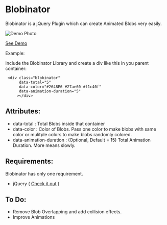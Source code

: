 # Blobinator

Blobinator is a jQuery Plugin which can create Animated Blobs very easily.

![Demo Photo](https://github.com/prathamVaidya/blobinator/blob/main/demo.gif?raw=true)

[See Demo](https://prathamvaidya.github.io/blobinator/demo.html)

Example:

Include the Blobinator Library and create a div like this in you parent container:

```
 <div class="blobinator"
      data-total="5"
      data-color="#2648E6 #27ae60 #f1c40f"
      data-animation-duration="5"
     ></div>
```


Attributes:
-------------------------------------------------------------------------------------------------------------------------------------------------------------------

  - data-total : Total Blobs inside that container
  - data-color : Color of Blobs. Pass one color to make blobs with same color or mulitple colors to make blobs randomly colored.
  - data-animation-duration : (Optional, Default = 15) Total Animation Duration. More means slowly.



Requirements: 
-----------------------------------------------------------------------------------------------------------------------------------------------------------------------------------

Blobinator has only one requirement.
- jQuery ( [Check it out](https://jquery.com/) )


To Do: 
-------------------------------------------------------------------------------------------------------------------------------------------------------------------

  - Remove Blob Overlapping and add collision effects. 
  - Improve Animations


